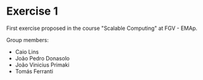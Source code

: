 # Exercise 1
First exercise proposed in the course "Scalable Computing" at FGV - EMAp.

Group members:
- Caio Lins
- João Pedro Donasolo
- João Vinicius Primaki
- Tomás Ferranti
